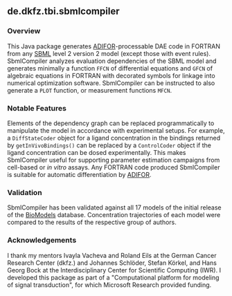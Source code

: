 <h2>de.dkfz.tbi.sbmlcompiler</h2>

<h3>Overview</h3>
This Java package generates <a href="http://www.mcs.anl.gov/adifor">ADIFOR</a>-processable
DAE code in FORTRAN from any <a href="http://www.sbml.org/">SBML</a> level 2 version 2 model
(except those with event rules). SbmlCompiler analyzes evaluation dependencies of the SBML
model and generates minimally a function <code>FFCN</code> of differential equations and
<code>GFCN</code> of algebraic equations in FORTRAN with decorated symbols for linkage into
numerical optimization software. SbmlCompiler can be instructed to also generate a
<code>PLOT</code> function, or measurement functions <code>MFCN</code>.

<h3>Notable Features</h3>
Elements of the dependency graph can be replaced programmatically to manipulate the model in
accordance with experimental setups. For example, a <code>DiffStateCoder</code> object for a
ligand concentration in the bindings returned by <code>getInVivoBindings()</code> can be
replaced by a <code>ControlCoder</code> object if the ligand concentration can be dosed
experimentally. This makes SbmlCompiler useful for supporting parameter estimation campaigns
from cell-based or <i>in vitro</i> assays. Any FORTRAN code produced SbmlCompiler is suitable for
automatic differentiation by <a href="http://www.mcs.anl.gov/adifor">ADIFOR</a>.

<h3>Validation</h3>
SbmlCompiler has been validated against all 17 models of the initial release of the
<a href="http://www.ebi.ac.uk/biomodels/">BioModels</a> database. Concentration trajectories
of each model were compared to the results of the respective group of authors.

<h3>Acknowledgements</h3>
I thank my mentors Ivayla Vacheva and Roland Eils at the German Cancer Research Center
(dkfz.) and Johannes Schlöder, Stefan Körkel, and Hans Georg Bock at the Interdisciplinary
Center for Scientific Computing (IWR). I developed this package as part of a "Computational
platform for modeling of signal transduction", for which Microsoft Research provided funding.
